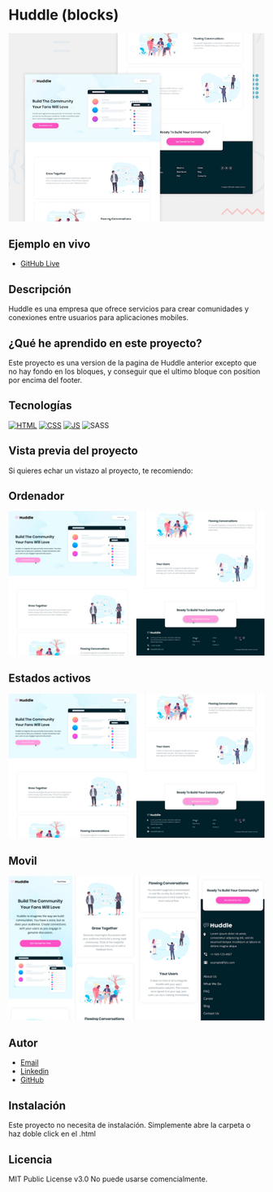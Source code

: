 # Huddle (blocks)

![Imagen del proyecto](https://github.com/JuanCarlosAlo/Huddle-2/blob/main/design/wn3pttg6nwgymod2iqxy.jpg?raw=true)

## Ejemplo en vivo

- [GitHub Live](https://github.com/JuanCarlosAlo/Huddle-2)

## Descripción

Huddle es una empresa que ofrece servicios para crear comunidades y conexiones entre usuarios para aplicaciones mobiles.

## ¿Qué he aprendido en este proyecto?

Este proyecto es una version de la pagina de Huddle anterior excepto que no hay fondo en los bloques, y conseguir que el ultimo bloque con position por encima del footer.

## Tecnologías

<!-- Iconos sacados de: https://github.com/hendrasob/badges/blob/master/README.md y https://github.com/alexandresanlim/Badges4-README.md-Profile -->

[![HTML](https://img.shields.io/badge/HTML5-E34F26?style=for-the-badge&logo=html5&logoColor=white)](https://es.wikipedia.org/wiki/HTML5)
[![CSS](https://img.shields.io/badge/CSS3-1572B6?style=for-the-badge&logo=css3&logoColor=white)](https://es.wikipedia.org/wiki/CSS)
[![JS](https://img.shields.io/badge/JavaScript-F7DF1E?style=for-the-badge&logo=javascript&logoColor=black)](https://es.wikipedia.org/wiki/JavaScript)
![SASS](https://img.shields.io/badge/Sass-CC6699?style=for-the-badge&logo=sass&logoColor=white)

## Vista previa del proyecto

Si quieres echar un vistazo al proyecto, te recomiendo:

## Ordenador

![Captura del proyecto](https://raw.githubusercontent.com/JuanCarlosAlo/Huddle-2/main/design/active.jpg?token=GHSAT0AAAAAAB3AUGTOCZX2AQGHTHBKVLE2Y4F2EXQ)

## Estados activos

![Captura del proyecto](https://raw.githubusercontent.com/JuanCarlosAlo/Huddle-2/main/design/active.jpg?token=GHSAT0AAAAAAB3AUGTOCZX2AQGHTHBKVLE2Y4F2EXQ)

## Movil

![Captura del proyecto](https://raw.githubusercontent.com/JuanCarlosAlo/Huddle-2/main/design/mobile.jpg?token=GHSAT0AAAAAAB3AUGTPEHLGXPJWKMKTIU2WY4F2FQQ)

## Autor

- [Email](juancarlosam@gmail.com)
- [Linkedin](https://www.linkedin.com/in/juan-carlos-alonso-966280166/)
- [GitHub](https://github.com/JuanCarlosAlo)

## Instalación

Este proyecto no necesita de instalación. Simplemente abre la carpeta o haz doble click en el .html

## Licencia

MIT Public License v3.0
No puede usarse comencialmente.
